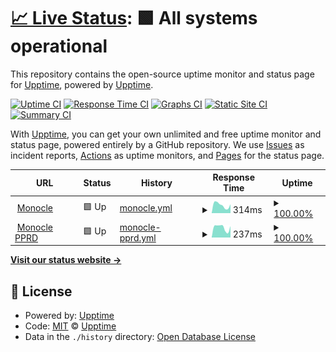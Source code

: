 # [📈 Live Status](https://upptime.github.io/upptime): <!--live status--> **🟩 All systems operational**

This repository contains the open-source uptime monitor and status page for [Upptime](https://upptime.js.org), powered by [Upptime](https://github.com/upptime/upptime).

[![Uptime CI](https://github.com/john-pope/monocle-status/workflows/Uptime%20CI/badge.svg)](https://github.com/john-pope/monocle-status/actions?query=workflow%3A%22Uptime+CI%22)
[![Response Time CI](https://github.com/john-pope/monocle-status/workflows/Response%20Time%20CI/badge.svg)](https://github.com/john-pope/monocle-status/actions?query=workflow%3A%22Response+Time+CI%22)
[![Graphs CI](https://github.com/john-pope/monocle-status/workflows/Graphs%20CI/badge.svg)](https://github.com/john-pope/monocle-status/actions?query=workflow%3A%22Graphs+CI%22)
[![Static Site CI](https://github.com/john-pope/monocle-status/workflows/Static%20Site%20CI/badge.svg)](https://github.com/john-pope/monocle-status/actions?query=workflow%3A%22Static+Site+CI%22)
[![Summary CI](https://github.com/john-pope/monocle-status/workflows/Summary%20CI/badge.svg)](https://github.com/john-pope/monocle-status/actions?query=workflow%3A%22Summary+CI%22)

With [Upptime](https://upptime.js.org), you can get your own unlimited and free uptime monitor and status page, powered entirely by a GitHub repository. We use [Issues](https://github.com/upptime/upptime/issues) as incident reports, [Actions](https://github.com/john-pope/monocle-status/actions) as uptime monitors, and [Pages](https://upptime.github.io/upptime) for the status page.

<!--start: status pages-->
<!-- This summary is generated by Upptime (https://github.com/upptime/upptime) -->
<!-- Do not edit this manually, your changes will be overwritten -->
<!-- prettier-ignore -->
| URL | Status | History | Response Time | Uptime |
| --- | ------ | ------- | ------------- | ------ |
| <img alt="" src="https://favicons.githubusercontent.com/monocle.usu.edu" height="13"> [Monocle](https://monocle.usu.edu/api/health-check) | 🟩 Up | [monocle.yml](https://github.com/john-pope/monocle-status/commits/HEAD/history/monocle.yml) | <details><summary><img alt="Response time graph" src="./graphs/monocle/response-time-week.png" height="20"> 314ms</summary><br><a href="https://john-pope.github.io/monocle-status/history/monocle"><img alt="Response time 319" src="https://img.shields.io/endpoint?url=https%3A%2F%2Fraw.githubusercontent.com%2Fjohn-pope%2Fmonocle-status%2FHEAD%2Fapi%2Fmonocle%2Fresponse-time.json"></a><br><a href="https://john-pope.github.io/monocle-status/history/monocle"><img alt="24-hour response time 346" src="https://img.shields.io/endpoint?url=https%3A%2F%2Fraw.githubusercontent.com%2Fjohn-pope%2Fmonocle-status%2FHEAD%2Fapi%2Fmonocle%2Fresponse-time-day.json"></a><br><a href="https://john-pope.github.io/monocle-status/history/monocle"><img alt="7-day response time 314" src="https://img.shields.io/endpoint?url=https%3A%2F%2Fraw.githubusercontent.com%2Fjohn-pope%2Fmonocle-status%2FHEAD%2Fapi%2Fmonocle%2Fresponse-time-week.json"></a><br><a href="https://john-pope.github.io/monocle-status/history/monocle"><img alt="30-day response time 319" src="https://img.shields.io/endpoint?url=https%3A%2F%2Fraw.githubusercontent.com%2Fjohn-pope%2Fmonocle-status%2FHEAD%2Fapi%2Fmonocle%2Fresponse-time-month.json"></a><br><a href="https://john-pope.github.io/monocle-status/history/monocle"><img alt="1-year response time 319" src="https://img.shields.io/endpoint?url=https%3A%2F%2Fraw.githubusercontent.com%2Fjohn-pope%2Fmonocle-status%2FHEAD%2Fapi%2Fmonocle%2Fresponse-time-year.json"></a></details> | <details><summary><a href="https://john-pope.github.io/monocle-status/history/monocle">100.00%</a></summary><a href="https://john-pope.github.io/monocle-status/history/monocle"><img alt="All-time uptime 100.00%" src="https://img.shields.io/endpoint?url=https%3A%2F%2Fraw.githubusercontent.com%2Fjohn-pope%2Fmonocle-status%2FHEAD%2Fapi%2Fmonocle%2Fuptime.json"></a><br><a href="https://john-pope.github.io/monocle-status/history/monocle"><img alt="24-hour uptime 100.00%" src="https://img.shields.io/endpoint?url=https%3A%2F%2Fraw.githubusercontent.com%2Fjohn-pope%2Fmonocle-status%2FHEAD%2Fapi%2Fmonocle%2Fuptime-day.json"></a><br><a href="https://john-pope.github.io/monocle-status/history/monocle"><img alt="7-day uptime 100.00%" src="https://img.shields.io/endpoint?url=https%3A%2F%2Fraw.githubusercontent.com%2Fjohn-pope%2Fmonocle-status%2FHEAD%2Fapi%2Fmonocle%2Fuptime-week.json"></a><br><a href="https://john-pope.github.io/monocle-status/history/monocle"><img alt="30-day uptime 100.00%" src="https://img.shields.io/endpoint?url=https%3A%2F%2Fraw.githubusercontent.com%2Fjohn-pope%2Fmonocle-status%2FHEAD%2Fapi%2Fmonocle%2Fuptime-month.json"></a><br><a href="https://john-pope.github.io/monocle-status/history/monocle"><img alt="1-year uptime 100.00%" src="https://img.shields.io/endpoint?url=https%3A%2F%2Fraw.githubusercontent.com%2Fjohn-pope%2Fmonocle-status%2FHEAD%2Fapi%2Fmonocle%2Fuptime-year.json"></a></details>
| <img alt="" src="https://favicons.githubusercontent.com/monoclepprd.usu.edu" height="13"> [Monocle PPRD](https://monoclepprd.usu.edu/api/health-check) | 🟩 Up | [monocle-pprd.yml](https://github.com/john-pope/monocle-status/commits/HEAD/history/monocle-pprd.yml) | <details><summary><img alt="Response time graph" src="./graphs/monocle-pprd/response-time-week.png" height="20"> 237ms</summary><br><a href="https://john-pope.github.io/monocle-status/history/monocle-pprd"><img alt="Response time 230" src="https://img.shields.io/endpoint?url=https%3A%2F%2Fraw.githubusercontent.com%2Fjohn-pope%2Fmonocle-status%2FHEAD%2Fapi%2Fmonocle-pprd%2Fresponse-time.json"></a><br><a href="https://john-pope.github.io/monocle-status/history/monocle-pprd"><img alt="24-hour response time 268" src="https://img.shields.io/endpoint?url=https%3A%2F%2Fraw.githubusercontent.com%2Fjohn-pope%2Fmonocle-status%2FHEAD%2Fapi%2Fmonocle-pprd%2Fresponse-time-day.json"></a><br><a href="https://john-pope.github.io/monocle-status/history/monocle-pprd"><img alt="7-day response time 237" src="https://img.shields.io/endpoint?url=https%3A%2F%2Fraw.githubusercontent.com%2Fjohn-pope%2Fmonocle-status%2FHEAD%2Fapi%2Fmonocle-pprd%2Fresponse-time-week.json"></a><br><a href="https://john-pope.github.io/monocle-status/history/monocle-pprd"><img alt="30-day response time 230" src="https://img.shields.io/endpoint?url=https%3A%2F%2Fraw.githubusercontent.com%2Fjohn-pope%2Fmonocle-status%2FHEAD%2Fapi%2Fmonocle-pprd%2Fresponse-time-month.json"></a><br><a href="https://john-pope.github.io/monocle-status/history/monocle-pprd"><img alt="1-year response time 230" src="https://img.shields.io/endpoint?url=https%3A%2F%2Fraw.githubusercontent.com%2Fjohn-pope%2Fmonocle-status%2FHEAD%2Fapi%2Fmonocle-pprd%2Fresponse-time-year.json"></a></details> | <details><summary><a href="https://john-pope.github.io/monocle-status/history/monocle-pprd">100.00%</a></summary><a href="https://john-pope.github.io/monocle-status/history/monocle-pprd"><img alt="All-time uptime 100.00%" src="https://img.shields.io/endpoint?url=https%3A%2F%2Fraw.githubusercontent.com%2Fjohn-pope%2Fmonocle-status%2FHEAD%2Fapi%2Fmonocle-pprd%2Fuptime.json"></a><br><a href="https://john-pope.github.io/monocle-status/history/monocle-pprd"><img alt="24-hour uptime 100.00%" src="https://img.shields.io/endpoint?url=https%3A%2F%2Fraw.githubusercontent.com%2Fjohn-pope%2Fmonocle-status%2FHEAD%2Fapi%2Fmonocle-pprd%2Fuptime-day.json"></a><br><a href="https://john-pope.github.io/monocle-status/history/monocle-pprd"><img alt="7-day uptime 100.00%" src="https://img.shields.io/endpoint?url=https%3A%2F%2Fraw.githubusercontent.com%2Fjohn-pope%2Fmonocle-status%2FHEAD%2Fapi%2Fmonocle-pprd%2Fuptime-week.json"></a><br><a href="https://john-pope.github.io/monocle-status/history/monocle-pprd"><img alt="30-day uptime 100.00%" src="https://img.shields.io/endpoint?url=https%3A%2F%2Fraw.githubusercontent.com%2Fjohn-pope%2Fmonocle-status%2FHEAD%2Fapi%2Fmonocle-pprd%2Fuptime-month.json"></a><br><a href="https://john-pope.github.io/monocle-status/history/monocle-pprd"><img alt="1-year uptime 100.00%" src="https://img.shields.io/endpoint?url=https%3A%2F%2Fraw.githubusercontent.com%2Fjohn-pope%2Fmonocle-status%2FHEAD%2Fapi%2Fmonocle-pprd%2Fuptime-year.json"></a></details>

<!--end: status pages-->

[**Visit our status website →**](https://upptime.github.io/upptime)

## 📄 License

- Powered by: [Upptime](https://github.com/upptime/upptime)
- Code: [MIT](./LICENSE) © [Upptime](https://upptime.js.org)
- Data in the `./history` directory: [Open Database License](https://opendatacommons.org/licenses/odbl/1-0/)
